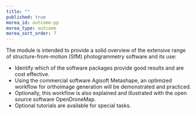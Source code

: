 ```yaml
---
title: ""
published: true
morea_id: outcome-pp
morea_type: outcome
morea_sort_order: 7
---
```


The module is intended to provide a solid overview of the extensive range of structure-from-motion (SfM) photogrammetry software and its use:
* Identify which of the software packages provide good results and are cost effective.
* Using the commercial software Agisoft Metashape, an optimized workflow for orthoimage generation will be demonstrated and practiced.
* Optionally, this workflow is also explained and illustrated with the open source software OpenDroneMap. 
* Optional tutorials are available for special tasks.